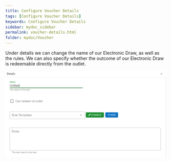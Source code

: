```yaml
---
title: Configure Voucher Details
tags: [Configure Voucher Details]
keywords: Configure Voucher Details
sidebar: mydoc_sidebar
permalink: voucher-details.html
folder: mydoc/Voucher
---
```


Under details we can change the name of our Electronic Draw, as well as the rules. We can also specify whether the outcome of our Electronic Draw is redeemable directly from the outlet.

<img src="\img\Promotions\PromotionDetailsMaint.png" alt="">